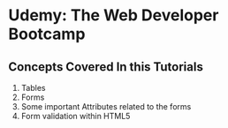 # Udemy: The Web Developer Bootcamp
## Concepts Covered In this Tutorials
1. Tables
2. Forms
3. Some important Attributes related to the forms
4. Form validation within HTML5
